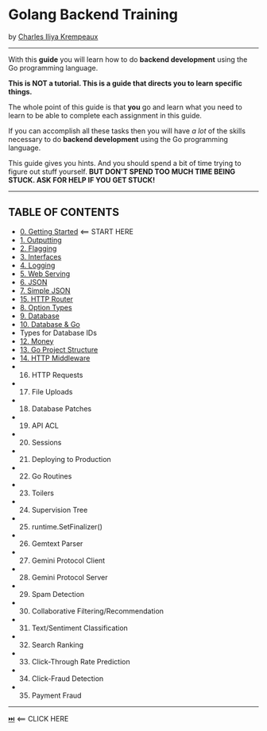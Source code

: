 # Golang Backend Training
by [Charles Iliya Krempeaux](http://changelog.ca/)

-----

With this **guide** you will learn how to do **backend development** using the Go programming language.

**This is NOT a tutorial. This is a guide that directs you to learn specific things.**

The whole point of this guide is that **you** go and learn what you need to learn to be able to complete each assignment in this guide.

If you can accomplish all these tasks then you will have _a lot_ of the skills necessary to do **backend development** using the Go programming language.

This guide gives you hints. And you should spend a bit of time trying to figure out stuff yourself. **BUT DON'T SPEND TOO MUCH TIME BEING STUCK. ASK FOR HELP IF YOU GET STUCK!**

-----

## TABLE OF CONTENTS

* [0. Getting Started](chapters/getting-started/README.md) ⟸ START HERE
* [1. Outputting](chapters/outputting/README.md)
* [2. Flagging](chapters/flagging/README.md)
* [3. Interfaces](chapters/interfaces/README.md)
* [4. Logging](chapters/logging/README.md)
* [5. Web Serving](chapters/web_serving/README.md)
* [6. JSON](chapters/json/README.md)
* [7. Simple JSON](chapters/simple_json/README.md)
* [15. HTTP Router](chapters/http_router/README.md)
* [8. Option Types](#10-option-types)
* [9. Database](chapters/database/README.md)
* [10. Database & Go](chapters/database_and_go/README.md)
* Types for Database IDs
* [12. Money](chapters/money/README.md)
* [13. Go Project Structure](chapters/golang-project-structure/README.md)
* [14. HTTP Middleware](chapters/http_middleware/README.md)
* 16. HTTP Requests
* 17. File Uploads
* 18. Database Patches
* 19. API ACL
* 20. Sessions
* 21. Deploying to Production
* 22. Go Routines
* 23. Toilers
* 24. Supervision Tree
* 25. runtime.SetFinalizer()
* 26. Gemtext Parser
* 27. Gemini Protocol Client
* 28. Gemini Protocol Server
* 29. Spam Detection
* 30. Collaborative Filtering/Recommendation
* 31. Text/Sentiment Classification
* 32. Search Ranking
* 33. Click-Through Rate Prediction
* 34. Click-Fraud Detection
* 35. Payment Fraud

-----

[⏭️](chapters/getting-started/README.md) ⟸ CLICK HERE

